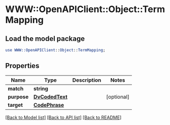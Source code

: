 # WWW::OpenAPIClient::Object::TermMapping

## Load the model package
```perl
use WWW::OpenAPIClient::Object::TermMapping;
```

## Properties
Name | Type | Description | Notes
------------ | ------------- | ------------- | -------------
**match** | **string** |  | 
**purpose** | [**DvCodedText**](DvCodedText.md) |  | [optional] 
**target** | [**CodePhrase**](CodePhrase.md) |  | 

[[Back to Model list]](../README.md#documentation-for-models) [[Back to API list]](../README.md#documentation-for-api-endpoints) [[Back to README]](../README.md)


